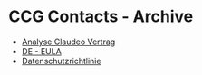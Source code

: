 # CCG Contacts - Archive

- [Analyse Claudeo Vertrag](./2cu.atlassian.net/wiki/spaces/CCU/pages/1873412103/Analyse_Claudeo_Vertrag.md)
- [DE - EULA](./2cu.atlassian.net/wiki/spaces/CCU/pages/1881473059/DE_-_EULA.md)
- [Datenschutzrichtlinie](./2cu.atlassian.net/wiki/spaces/CCU/pages/1881440265/Datenschutzrichtlinie.md)